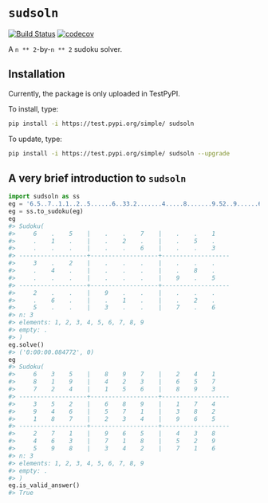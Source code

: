 
<!-- README.md is generated from README.Rmd. Please edit that file -->

# `sudsoln`

<!-- badges: start -->

[![Build
Status](https://travis-ci.org/joon3216/sudsoln.svg?branch=master)](https://travis-ci.org/joon3216/sudsoln)
[![codecov](https://codecov.io/gh/joon3216/sudsoln/branch/master/graph/badge.svg)](https://codecov.io/gh/joon3216/sudsoln)
<!-- badges: end -->

A `n ** 2`-by-`n ** 2` sudoku solver.

## Installation

Currently, the package is only uploaded in TestPyPI.

To install, type:

``` bash
pip install -i https://test.pypi.org/simple/ sudsoln
```

To update, type:

``` bash
pip install -i https://test.pypi.org/simple/ sudsoln --upgrade
```

## A very brief introduction to `sudsoln`

``` python
import sudsoln as ss
eg = '6.5..7..1.1..2..5......6..33.2.......4.....8.......9.52..9......6..1..2.5..3..7.6'
eg = ss.to_sudoku(eg)
eg
#> Sudoku(
#>     6    .    5    |    .    .    7    |    .    .    1
#>     .    1    .    |    .    2    .    |    .    5    .
#>     .    .    .    |    .    .    6    |    .    .    3
#> -------------------+-------------------+-------------------
#>     3    .    2    |    .    .    .    |    .    .    .
#>     .    4    .    |    .    .    .    |    .    8    .
#>     .    .    .    |    .    .    .    |    9    .    5
#> -------------------+-------------------+-------------------
#>     2    .    .    |    9    .    .    |    .    .    .
#>     .    6    .    |    .    1    .    |    .    2    .
#>     5    .    .    |    3    .    .    |    7    .    6
#> n: 3
#> elements: 1, 2, 3, 4, 5, 6, 7, 8, 9
#> empty: .
#> )
eg.solve()
#> ('0:00:00.084772', 0)
eg
#> Sudoku(
#>     6    3    5    |    8    9    7    |    2    4    1
#>     8    1    9    |    4    2    3    |    6    5    7
#>     7    2    4    |    1    5    6    |    8    9    3
#> -------------------+-------------------+-------------------
#>     3    5    2    |    6    8    9    |    1    7    4
#>     9    4    6    |    5    7    1    |    3    8    2
#>     1    8    7    |    2    3    4    |    9    6    5
#> -------------------+-------------------+-------------------
#>     2    7    1    |    9    6    5    |    4    3    8
#>     4    6    3    |    7    1    8    |    5    2    9
#>     5    9    8    |    3    4    2    |    7    1    6
#> n: 3
#> elements: 1, 2, 3, 4, 5, 6, 7, 8, 9
#> empty: .
#> )
eg.is_valid_answer()
#> True
```
